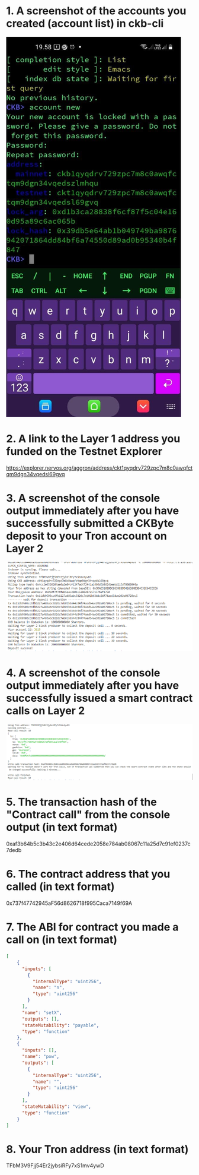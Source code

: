 # 1. A screenshot of the accounts you created (account list) in ckb-cli

![](1.jpg)

# 2. A link to the Layer 1 address you funded on the Testnet Explorer

https://explorer.nervos.org/aggron/address/ckt1qyqdrv729zpc7m8c0awqfctqm9dgn34vqedsl69gvq

# 3. A screenshot of the console output immediately after you have successfully submitted a CKByte deposit to your Tron account on Layer 2


![](2.png)

# 4. A screenshot of the console output immediately after you have successfully issued a smart contract calls on Layer 2


![](3.png)

# 5. The transaction hash of the "Contract call" from the console output (in text format)

0xaf3b64b5c3b43c2e406d64cede2058e784ab08067c11a25d7c91ef0237c7dedb

# 6. The contract address that you called (in text format)
0x737f47742945aF56d8626718f995Caca7149f69A

# 7. The ABI for contract you made a call on (in text format)

```json
[
    {
      "inputs": [
        {
          "internalType": "uint256",
          "name": "n",
          "type": "uint256"
        }
      ],
      "name": "setX",
      "outputs": [],
      "stateMutability": "payable",
      "type": "function"
    },
    {
      "inputs": [],
      "name": "pow",
      "outputs": [
        {
          "internalType": "uint256",
          "name": "",
          "type": "uint256"
        }
      ],
      "stateMutability": "view",
      "type": "function"
    }
]
```

# 8. Your Tron address (in text format)

TFbM3V9Fjj54Er2jybsiRFy7xS1mv4ywD